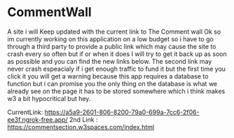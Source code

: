 # CommentWall
A site i will Keep updated with the current link to The Comment wall
Ok so im currently working on this application on a low budget so i have to go through a third party to provide a public link which may cause the site to crash every so often but if or when it does I will try to get it back up as soon as possible and you can find the new links below. The second link may never crash espeacialy if i get enough traffic to fund it but the first time you click it you will get a warning because this app requires a database to function but i can promise you the only thing on the database is what we already see on the page it has to be stored somewhere which i think makes w3 a bit hypocritical but hey.

CurrentLink: https://a5a9-2601-806-8200-79a0-699a-7cc6-2f06-ee3f.ngrok-free.app/
2nd Link : https://commentsection.w3spaces.com/index.html

